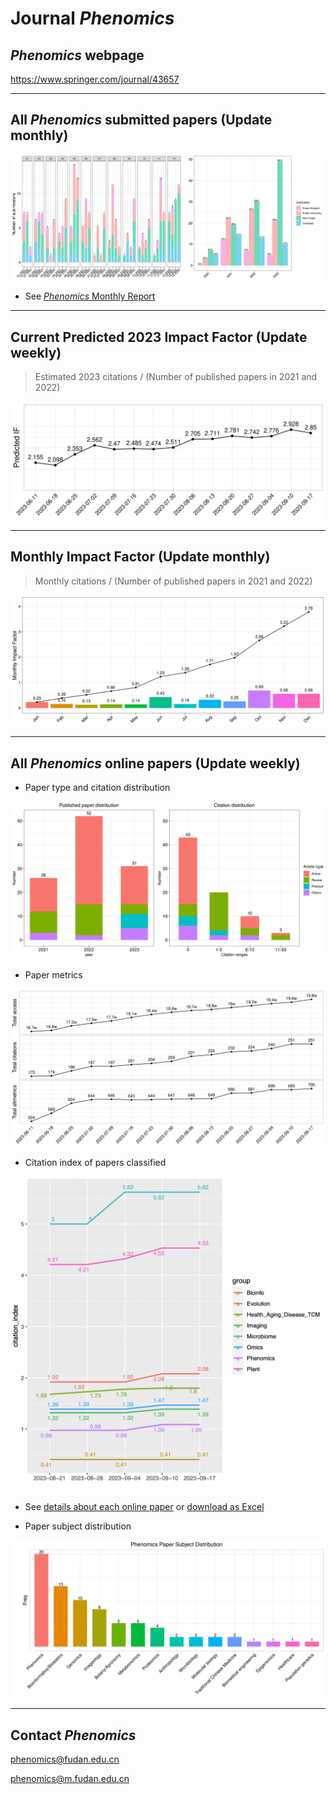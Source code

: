 # Journal *Phenomics*

## *Phenomics* webpage 

https://www.springer.com/journal/43657

-----


## All *Phenomics* submitted papers (Update monthly)

<!-- 月初修改 -->
![fig1.png](https://github.com/Wqing35/phenomics/blob/master/figures/fig1.png)

- See [*Phenomics* Monthly Report](https://kdocs.cn/l/clR9KnB3xKQp)


-----

## Current Predicted 2023 Impact Factor (Update weekly)

> Estimated 2023 citations / (Number of published papers in 2021 and 2022)

![fig_IF.png](https://github.com/Wqing35/phenomics/blob/master/figures/fig_IF.png)

-----

## Monthly Impact Factor (Update monthly)

> Monthly citations / (Number of published papers in 2021 and 2022)

![each_month_IF.png](https://github.com/Wqing35/phenomics/blob/master/figures/each_month_IF.png)

-----

## All *Phenomics* online papers (Update weekly)

- Paper type and citation distribution
<!-- fig2 文章分布、citation分布图 每周修改-->
![fig2.png](https://github.com/Wqing35/phenomics/blob/master/figures/fig2.png)

- Paper metrics
<!-- fig4 增量趋势图 每周修改 -->
![fig4.png](https://github.com/Wqing35/phenomics/blob/master/figures/fig4.png)

- Citation index of papers classified
<!-- fig5 文章分类引用图 每周修改 -->
![fig5.png](https://github.com/Wqing35/phenomics/blob/master/figures/fig5.png)

<!-- 每周修改 -->
- See [details about each online paper](https://github.com/Telogen/Journal-Phenomics/blob/master/weekly_online_paper_metrices/README.md) or [download as Excel](https://gitee.com/telogen/Journal-Phenomics/raw/master/weekly_online_paper_metrices/all_Phenomics_paper_metrics.xlsx)

- Paper subject distribution
<!-- fig3 subject分布图 暂不修改 -->
![fig3.png](https://github.com/Wqing35/phenomics/blob/master/figures/fig3.png)


-----


## Contact *Phenomics*

phenomics@fudan.edu.cn

phenomics@m.fudan.edu.cn





